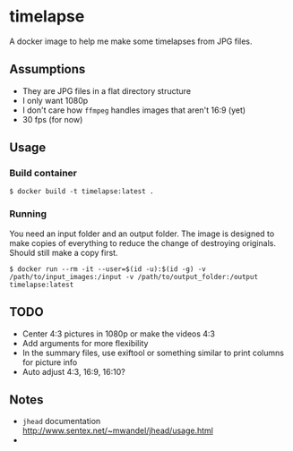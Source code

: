 # timelapse

A docker image to help me make some timelapses from JPG files.

## Assumptions

* They are JPG files in a flat directory structure
* I only want 1080p
* I don't care how `ffmpeg` handles images that aren't 16:9 (yet)
* 30 fps (for now)

## Usage

### Build container

```shell
$ docker build -t timelapse:latest .
```

### Running

You need an input folder and an output folder.  The image is designed to make copies of everything to reduce the change of destroying originals.  Should still make a copy first.

```shell
$ docker run --rm -it --user=$(id -u):$(id -g) -v /path/to/input_images:/input -v /path/to/output_folder:/output timelapse:latest
```

## TODO

* Center 4:3 pictures in 1080p or make the videos 4:3
* Add arguments for more flexibility
* In the summary files, use exiftool or something similar to print columns for picture info
* Auto adjust 4:3, 16:9, 16:10?

## Notes

* `jhead` documentation http://www.sentex.net/~mwandel/jhead/usage.html
* 


